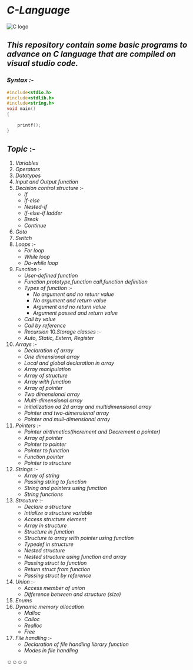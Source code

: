 # **_C-Language_**
![C logo](https://user-images.githubusercontent.com/71514413/109389939-bf51c700-7934-11eb-96c1-61130830d9bf.jpg)

## *This repository contain some basic programs to advance on C language that are compiled on visual studio code.*

### ***Syntax :-***
```c
#include<stdio.h>
#include<stdlib.h>
#include<string.h>
void main()
{
    
    printf();
}
```

## *Topic* :-
1. *Variables*
2. *Operators*
3. *Datatypes*
4. *Input and Output function*
5. *Decision control structure* :-
   * *If*
   * *If-else*
   * *Nested-if* 
   * *If-else-if ladder*
   * *Break* 
   * *Continue*
6. *Goto*
7. *Switch*
8. *Loops* :-
   * *For loop*
   * *While loop* 
   * *Do-while loop*
9. *Function* :-
   * *User-defined function*
   * *Function prototype,function call,function definition*
   * *Types of function* :-
      * *No argument and no retunr value*
      * *No argument and return value*
      * *Argument and no return value*
      * *Argument passed and return value*
   * *Call by value*
   * *Call by reference* 
   * *Recursion*
10.*Storage classes* :-
   * *Auto, Static, Extern, Register*
11. *Arrays* :-
    * *Declaration of array*
    * *One dimensional array*
    * *Local and global declaration in array*
    * *Array manipulation*
    * *Array of structure*
    * *Array with function*
    * *Array of pointer*
    * *Two dimensional array*
    * *Multi-dimensional array*
    * *Initialization od 2d array and multidimensional array*
    * *Pointer and two-dimensional array*
    * *Pointer and muli-dimensional array*
12. *Pointers* :-
    * *Pointer airthmetics(Increment and Decrement a pointer)*
    * *Array of pointer*
    * *Pointer to pointer*
    * *Pointer to function*
    * *Function pointer*
    * *Pointer to structure*
13. *Strings* :-
    * *Array of string*
    * *Passing string to function*
    * *String and pointers using function*
    * *String functions*
14. *Strcuture* :-
    * *Declare a structure*
    * *Intialize a structure variable*
    * *Access structure element*
    * *Array in structure*
    * *Structure in function*
    * *Structure to array with pointer using function* 
    * *Typedef in structure*
    * *Nested structure*
    * *Nested structure using function and array*
    * *Passing struct to function*
    * *Return struct from function*
    * *Passing struct by reference* 
15. *Union* :-
    * *Access member of union*
    * *Difference between and structure (size)*
16. *Enums*
17. *Dynamic memory allocation*
    * *Malloc*
    * *Calloc*
    * *Realloc* 
    * *Free*
18. *File handling* :-
    * *Declaration of file handling library function*
    * *Modes in file handling*
   
:relaxed::relaxed::relaxed::relaxed: 